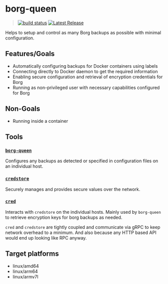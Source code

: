 # borg-queen

> [![build status](https://github.com/vemilyus/borg-queen/actions/workflows/build.yml/badge.svg)][actions-url]
> [![Latest Release](https://img.shields.io/github/v/release/vemilyus/borg-queen)][release-url]

[actions-url]: https://github.com/vemilyus/borg-queen/actions

[release-url]: https://github.com/vemilyus/borg-queen/releases/latest

Helps to setup and control as many Borg backups as possible with minimal configuration.

## Features/Goals

- Automatically configuring backups for Docker containers using labels
- Connecting directly to Docker daemon to get the required information
- Enabling secure configuration and retrieval of encryption credentials for Borg
- Running as non-privileged user with necessary capabilities configured for Borg

## Non-Goals

- Running inside a container

## Tools

### [`borg-queen`](./borg-queen)

Configures any backups as detected or specified in configuration files on an individual host.

### [`credstore`](./credentials/cmd/store)

Securely manages and provides secure values over the network.

### [`cred`](./credentials/cmd/cli)

Interacts with `credstore` on the individual hosts. Mainly used by `borg-queen` to retrieve
encryption keys for borg backups as needed.

`cred` and `credstore` are tightly coupled and communicate via gRPC to keep network overhead
to a minimum. And also because any HTTP based API would end up looking like RPC anyway.

## Target platforms

- linux/amd64
- linux/arm64
- linux/armv7l
